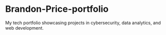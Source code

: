 # Brandon-Price-portfolio
My tech portfolio showcasing projects in cybersecurity, data analytics, and web development.
